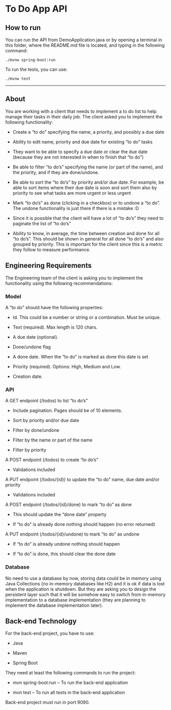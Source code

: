 # To Do App API

## How to run

You can run the API from DemoApplication.java or by opening a terminal in this folder, where the README.md file is located, and typing in the following command:

```
./mvnw spring-boot:run
```

To run the tests, you can use:

```
./mvnw test
```

---

## About

You are working with a client that needs to implement a to do list to help manage their tasks in their daily job. The client asked you to implement the following functionality:

- Create a “to do” specifying the name, a priority, and possibly a due date

- Ability to edit name, priority and due date for existing “to do” tasks

- They want to be able to specify a due date or clear the due date (because they are not interested in when to finish that “to do”)

- Be able to filter “to do’s” specifying the name (or part of the name), and the priority, and if they are done/undone.

- Be able to sort the “to do’s” by priority and/or due date. For example, be able to sort items where their due date is soon and sort them also by priority to see what tasks are more urgent or less urgent

- Mark “to do’s” as done (clicking in a checkbox) or to undone a “to do”. The undone functionality is just there if there is a mistake :D

- Since it is possible that the client will have a lot of “to do’s” they need to paginate the list of “to do’s”

- Ability to know, in average, the time between creation and done for all “to do’s”. This should be shown in general for all done “to do’s” and also grouped by priority. This is important for the client since this is a metric they follow to measure performance.

## Engineering Requirements

The Engineering team of the client is asking you to implement the functionality using the following recommendations:

### Model

A “to do” should have the following properties:

- Id. This could be a number or string or a combination. Must be unique.

- Text (required). Max length is 120 chars.

- A due date (optional).

- Done/undone flag

- A done date. When the “to do” is marked as done this date is set

- Priority (required). Options: High, Medium and Low.

- Creation date.

### API

A GET endpoint (/todos) to list “to do’s”

- Include pagination. Pages should be of 10 elements.

- Sort by priority and/or due date

- Filter by done/undone

- Filter by the name or part of the name

- Filter by priority

A POST endpoint (/todos) to create “to do’s”

- Validations included

A PUT endpoint (/todos/{id}) to update the “to do” name, due date and/or priority

- Validations included

A POST endpoint (/todos/{id}/done) to mark “to do” as done

- This should update the “done date” property

- If “to do” is already done nothing should happen (no error returned)

A PUT endpoint (/todos/{id}/undone) to mark “to do” as undone

- If “to do” is already undone nothing should happen

- If “to do” is done, this should clear the done date

### Database

No need to use a database by now, storing data could be in memory using Java Collections (no in-memory databases like H2) and it is ok if data is lost when the application is shutdown. But they are asking you to design the persistent layer such that it will be somehow easy to switch from in-memory implementation to a database implementation (they are planning to implement the database implementation later).

## Back-end Technology

For the back-end project, you have to use:

- Java

- Maven

- Spring Boot

They need at least the following commands to run the project:

- mvn spring-boot:run – To run the back-end application

- mvn test – To run all tests in the back-end application

Back-end project must run in port 9090.
